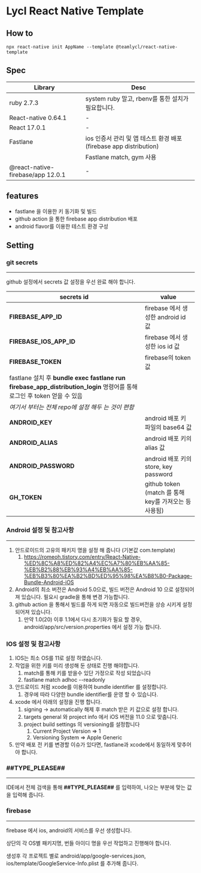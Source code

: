 # Lycl React Native Template

## How to

```
npx react-native init AppName --template @teamlycl/react-native-template
```

## Spec
| Library | Desc |
| ------------- |-------------|
| ruby 2.7.3 | system ruby 말고, rbenv를 통한 설치가 필요합니다. |
| React-native 0.64.1 | - |
| React 17.0.1 | - |
| Fastlane | ios 인증서 관리 및 앱 테스트 환경 배포 (firebase app distribution) |
|| Fastlane match, gym 사용 ||
| @react-native-firebase/app 12.0.1 | - |

## features
- fastlane 을 이용한 키 동기화 및 빌드
- github action 을 통한 firebase app distribution 배포
- android flavor를 이용한 테스트 환경 구성

## Setting
### git secrets
------
github 설정에서 secrets 값 설정을 우선 완료 해야 합니다.

| secrets id | value |
| ------------- |-------------|
| **FIREBASE_APP_ID** | firebase 에서 생성한 android id 값  |
| **FIREBASE_IOS_APP_ID** | firebase 에서 생성한 ios id 값  |
| **FIREBASE_TOKEN** | firebase의 token 값 |
| fastlane 설치 후 **bundle exec fastlane run firebase_app_distribution_login** 명령어를 통해 로그인 후 token 얻을 수 있음|
| *여기서 부터는 전체 repo에 설정 해두 는 것이 편함*|
| **ANDROID_KEY** | android 배포 키 파일의 base64 값 |
| **ANDROID_ALIAS** | android 배포 키의 alias 값 |
| **ANDROID_PASSWORD** | android 배포 키의 store, key password |
| **GH_TOKEN** | github token (match 를 통해 key를 가져오는 등 사용됨) |

### Android 설정 및 참고사항
------
1. 안드로이드의 고유의 패키지 명을 설정 해 줍니다 (기본값 com.template)
   1. https://romeoh.tistory.com/entry/React-Native-%ED%8C%A8%ED%82%A4%EC%A7%80%EB%AA%85-%EB%B2%88%EB%93%A4%EB%AA%85-%EB%B3%80%EA%B2%BD%ED%95%98%EA%B8%B0-Package-Bundle-Android-iOS
2. Android의 최소 버전은 Android 5.0으로, 빌드 버전은 Android 10 으로 설정되어져 있습니다. 필요시 gradle을 통해 변경 가능합니다.
3. github action 을 통해서 빌드를 하게 되면 자동으로 빌드버전을 상승 시키게 설정 되어져 있습니다.
   1. 만약 1.0(20) 이후 1.1에서 다시 초기화가 필요 할 경우, android/app/src/version.properties 에서 설정 가능 합니다.

### IOS 설정 및 참고사항
1. IOS는 최소 OS를 11로 설정 하였습니다.
2. 작업을 위한 키를 미리 생성해 둔 상태로 진행 해야합니다.
   1. match를 통해 키를 받을수 있단 가정으로 작성 되었습니다
   2. fastlane match adhoc --readonly
3. 안드로이드 처럼 xcode를 이용하여 bundle identifier 를 설정합니다.
   1. 경우에 따라 다양한 bundle identifier를 운영 할 수 있습니다.
4. xcode 에서 아래의 설정을 진행 합니다.
   1. signing -> automatically 해제 후 match 받은 키 값으로 설정 합니다.
   2. targets general 와 project info 에서 iOS 버전을 11.0 으로 맞춥니다.
   3. project build settings 의 versioning를 설정합니다
      1. Current Project Version => 1
      2. Versioning System => Apple Generic
5. 만약 배포 전 키를 변경할 이슈가 있다면, fastlane과 xcode에서 동일하게 맞추어야 합니다.

### ##TYPE_PLEASE##
------
IDE에서 전체 검색을 통해 **##TYPE_PLEASE##** 를 입력하여, 나오는 부분에 맞는 값을 입력해 줍니다.

### firebase
------
firebase 에서 ios, android의 서비스를 우선 생성합니다.

상단의 각 OS별 패키지명, 번들 아이디 명을 우선 작업하고 진행해야 합니다.

생성후 각 프로젝트 별로 android/app/google-services.json, ios/template/GoogleService-Info.plist 를 추가해 줍니다.